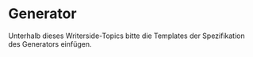 # Generator

Unterhalb dieses Writerside-Topics bitte die Templates der Spezifikation des Generators einfügen.